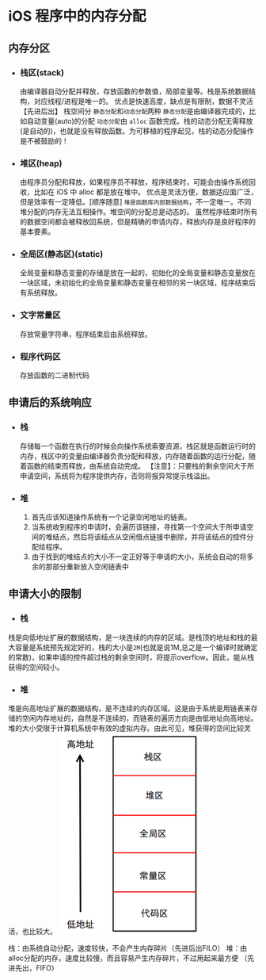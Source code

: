 
# iOS 程序中的内存分配
## 内存分区
* ### 栈区(stack)
    由编译器自动分配并释放，存放函数的参数值，局部变量等。栈是系统数据结构，对应线程/进程是唯一的。
    优点是快速高度，缺点是有限制，数据不灵活【先进后出】
    栈空间分 `静态分配`和`动态分配`两种
    `静态分配`是由编译器完成的，比如自动变量(auto)的分配
    `动态分配`由 `alloc` 函数完成。栈的动态分配无需释放(是自动的)，也就是没有释放函数。为可移植的程序起见，栈的动态分配操作是不被鼓励的！
* ### 堆区(heap)
    由程序员分配和释放，如果程序员不释放，程序结束时，可能会由操作系统回收，比如在 iOS 中 alloc 都是放在堆中。
    优点是灵活方便，数据适应面广泛，但是效率有一定降低。[顺序随意]
    `堆是函数库内部数据结构`，不一定唯一。不同堆分配的内存无法互相操作。堆空间的分配总是动态的。
    虽然程序结束时所有的数据空间都会被释放回系统，但是精确的申请内存，释放内存是良好程序的基本要素。
* ### 全局区(静态区)(static)
    全局变量和静态变量的存储是放在一起的，初始化的全局变量和静态变量放在一块区域，未初始化的全局变量和静态变量在相邻的另一块区域，程序结束后有系统释放。
* ### 文字常量区
    存放常量字符串，程序结束后由系统释放。
* ### 程序代码区
    存放函数的二进制代码

## 申请后的系统响应
* ### 栈
    存储每一个函数在执行的时候会向操作系统索要资源，栈区就是函数运行时的内存，栈区中的变量由编译器负责分配和释放，内存随着函数的运行分配，随着函数的结束而释放，由系统自动完成。
    【注意】：只要栈的剩余空间大于所申请空间，系统将为程序提供内存，否则将报异常提示栈溢出。
    
* ### 堆
    1. 首先应该知道操作系统有一个记录空闲地址的链表。
    2. 当系统收到程序的申请时，会遍历该链接，寻找第一个空间大于所申请空间的堆结点，然后将该结点从空闲借点链接中删除，并将该结点的控件分配给程序。
    3. 由于找到的堆结点的大小不一定正好等于申请的大小，系统会自动的将多余的那部分重新放入空闲链表中
    
## 申请大小的限制
* ### 栈
栈是向低地址扩展的数据结构，是一块连续的内存的区域。是栈顶的地址和栈的最大容量是系统预先规定好的，栈的大小是`2M`(也就是说1M,总之是一个编译时就确定的常数)，如果申请的控件超过栈的剩余空间时，将提示overflow。因此，能从栈获得的空间较小。
* ### 堆
堆是向高地址扩展的数据结构，是不连续的内存区域。这是由于系统是用链表来存储的空闲内存地址的，自然是不连续的，而链表的遍历方向是由低地址向高地址。堆的大小受限于计算机系统中有效的虚拟内存。由此可见，堆获得的空间比较灵活，也比较大。
    ![Image](img/123123.png)

栈：由系统自动分配，速度较快，不会产生内存碎片（先进后出FILO）
堆：由alloc分配的内存，速度比较慢，而且容易产生内存碎片，不过用起来最方便 （先进先出，FIFO）
    
    
    
    
    
    
    
